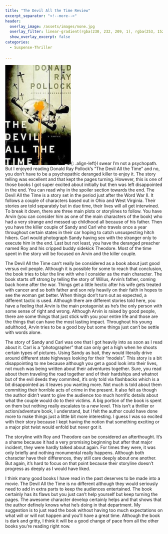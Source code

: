 ```yaml
---
title: "The Devil All the Time Review"
excerpt_separator: "<!--more-->"
header:
  overlay_image: /assets/images/none.jpg
  overlay_filter: linear-gradient(rgba(230, 232, 209, 1), rgba(253, 152, 0, 1))
  show_overlay_excerpt: false
categories:
  - Suspense-Thriller

---
```

![the-devil-all-the-time-cover](/assets/images/the-devil-all-the-time.jpg){: .align-left}I swear I’m not a psychopath. But I enjoyed reading Donald Ray Pollock’s “The Devil All the Time” and no, you don’t have to be a psychopathic deranged killer to enjoy it. The story telling was excellent and that kept the pages turning. However, this is one of those books I got super excited about initially but then was left disappointed in the end. You can read why in the spoiler section towards the end.
The Devil All the Time is a story set in the period just after the Word War II. It follows a couple of characters based out in Ohio and West Virginia. Their stories are told separately but in due time, their lives will all get interwined. To break it down, there are three main plots or storylines to follow. You have Arvin (you can consider him as one of the main characters of the book) who had a very strange and messed up childhood all because of his father. Then you have the killer couple of Sandy and Carl who travels once a year throughout certain states in their car hoping to catch unsuspecting hitch hikers. Carl would photograph Sandy having sex with the stranger only to execute him in the end. Last but not least, you have the deranged preacher named Roy and his cripped buddy sidekick Theodore. Most of the time spent in the story will be focused on Arvin and the killer couple.

The Devil All the Time can’t really be considered as a book about just good versus evil people. Although it is possible for some to reach that conclusion, the book tries to blur the line with who I consider as the main character. The book starts off strong by telling the story of Willus, Arvin’s father, coming back home after the war. Things get a little hectic after his wife gets treated with cancer and so both father and son rely heavily on their faith in hopes to see the woman get better. When things don’t turn out as expected, a different tactic is used. Although there are different stories told here, you have a feeling that Arvin is the main protagonist as he’s the only person with some sense of right and wrong. Although Arvin is raised by good people, there are some things that just stick with you your entire life and those are the things that can have the most lasting impact. Throughout his young adulthood, Arvin tries to be a good boy but some things just can’t be settle with words alone.

The story of Sandy and Carl was one that I got heavily into as soon as I read about it. Carl is a “photographer” that can only get a high when he shoots certain types of pictures. Using Sandy as bait, they would literally drive around different state highways looking for their “models”. This story is a bit disappointing to me because although you get a good look into their lives, not much was being written about their adventures together. Sure, you read about them traveling the road together and of their hardships and whatnot but of the evil deeds they commited, it’s only told via flashbacks which is a bit disappointed as it leaves you wanting more. Not much is told about them commiting their horrible acts of crime in the present. It also felt as though the author didn’t want to give the audience too much horrific details  about what the couple would do to their victims. A big portion of the book is spent on them but nothing really escalates to a new level. This isn’t a thriller or action/adventure book, I understand, but I felt the author could have done more to make things just a little bit more interesting. I guess I was so excited with their story because I kept having the notion that something exciting or a major plot twist would enfold but never got it.

The storyline with Roy and Theodore can be considered an afterthought. It’s a shame because it had a very promising beginning but after that major incident, they were hardly talked about again. For times they were, it was only briefly and nothing monumental really happens. Although both character have their differences, they still care deeply about one another. But again, it’s hard to focus on that point because their storyline doesn’t progress as deeply as I would have liked.

I think many good books I have read in the past deserves to be made into a movie. The Devil All the Time is no different although they would seriously need to add in extra parts to keep the audiences entertained. The book certainly has its flaws but you just can’t help yourself but keep turning the pages. The awesome character develop certainly helps and that shows that the author definely knows what he’s doing in that department.  My suggestion is to just read the book without having too much expectations on what will or will not happen and you’ll have a great time. Although the book is dark and gritty, I think it will be a good change of pace from all the other books you’re reading right now.
